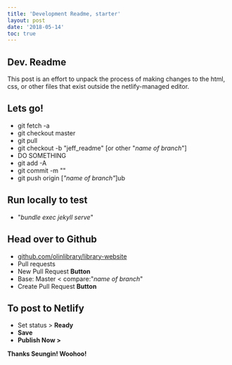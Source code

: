 ```yaml
---
title: 'Development Readme, starter'
layout: post
date: '2018-05-14'
toc: true
---
```

## Dev. Readme

This post is an effort to unpack the process of making changes to the html, css, or other files that exist outside the netlify-managed editor.  

## Lets go!

* git fetch -a
* git checkout master
* git pull 
* git checkout -b "jeff_readme" [or other "_name of branch_"]
* DO SOMETHING
* git add -A
* git commit -m ""
* git push origin [_"name of branch"_]ub

## Run locally to test  ​

* "_bundle exec jekyll serve_"

## Head over to Github

* [github.com/olinlibrary/library-website](https://github.com/olinlibrary/library-website)
* Pull requests
* New Pull Request **Button**
* Base: Master < compare:"_name of branch_"
* Create Pull Request **Button**

## To post to Netlify

* Set status > **Ready**
* **Save**
* **Publish Now >**

**Thanks Seungin!  Woohoo!**

